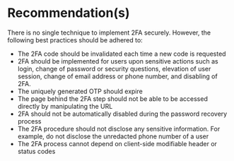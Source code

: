 # Recommendation(s)

There is no single technique to implement 2FA securely. However, the following best practices should be adhered to:

- The 2FA code should be invalidated each time a new code is requested
- 2FA should be implemented for users upon sensitive actions such as login, change of password or security questions, elevation of user session, change of email address or phone number, and disabling of 2FA.
- The uniquely generated OTP should expire
- The page behind the 2FA step should not be able to be accessed directly by manipulating the URL
- 2FA should not be automatically disabled during the password recovery process
- The 2FA procedure should not disclose any sensitive information. For example, do not disclose the unredacted phone number of a user
- The 2FA process cannot depend on client-side modifiable header or status codes
